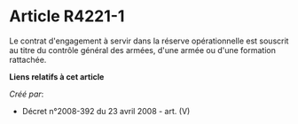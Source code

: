 # Article R4221-1

Le contrat d'engagement à servir dans la réserve opérationnelle est souscrit au titre du contrôle général des armées, d'une
armée ou d'une formation rattachée.

**Liens relatifs à cet article**

_Créé par_:

  - Décret n°2008-392 du 23 avril 2008 - art. (V)
